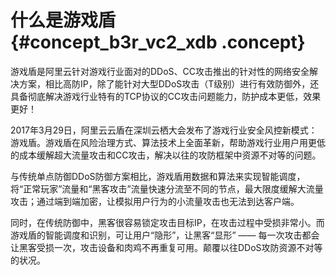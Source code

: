 # 什么是游戏盾 {#concept_b3r_vc2_xdb .concept}

游戏盾是阿里云针对游戏行业面对的DDoS、CC攻击推出的针对性的网络安全解决方案，相比高防IP，除了能针对大型DDoS攻击（T级别）进行有效防御外，还具备彻底解决游戏行业特有的TCP协议的CC攻击问题能力，防护成本更低，效果更好！

2017年3月29日，阿里云云盾在深圳云栖大会发布了游戏行业安全风控新模式：游戏盾。游戏盾在风险治理方式、算法技术上全面革新，帮助游戏行业用户用更低的成本缓解超大流量攻击和CC攻击，解决以往的攻防框架中资源不对等的问题。

与传统单点防御DDoS防御方案相比，游戏盾用数据和算法来实现智能调度，将“正常玩家”流量和“黑客攻击”流量快速分流至不同的节点，最大限度缓解大流量攻击；通过端到端加密，让模拟用户行为的小流量攻击也无法到达客户端。

同时，在传统防御中，黑客很容易锁定攻击目标IP，在攻击过程中受损非常小。而游戏盾的智能调度和识别，可让用户“隐形”，让黑客“显形” —— 每一次攻击都会让黑客受损一次，攻击设备和肉鸡不再重复可用。颠覆以往DDoS攻防资源不对等的状况。

